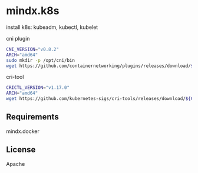 mindx.k8s
=========

install k8s: kubeadm, kubectl, kubelet


cni plugin

```bash
CNI_VERSION="v0.8.2"
ARCH="amd64"
sudo mkdir -p /opt/cni/bin
wget https://github.com/containernetworking/plugins/releases/download/${CNI_VERSION}/cni-plugins-linux-${ARCH}-${CNI_VERSION}.tgz
```

cri-tool

```bash
CRICTL_VERSION="v1.17.0"
ARCH="amd64"
wget https://github.com/kubernetes-sigs/cri-tools/releases/download/${CRICTL_VERSION}/crictl-${CRICTL_VERSION}-linux-${ARCH}.tar.gz
```

Requirements
------------

mindx.docker

License
-------

Apache
